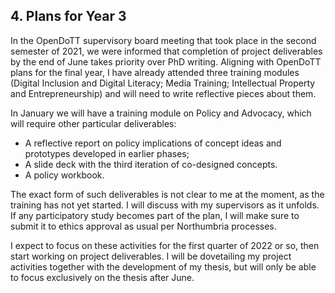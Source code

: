 ## 4. Plans for Year 3

In the OpenDoTT supervisory board meeting that took place in the second semester of 2021, we were informed that completion of project deliverables by the end of June takes priority over PhD writing. Aligning with OpenDoTT plans for the final year, I have already attended three training modules (Digital Inclusion and Digital Literacy; Media Training; Intellectual Property and Entrepreneurship) and will need to write reflective pieces about them.

In January we will have a training module on Policy and Advocacy, which will require other particular deliverables:

 - A reflective report on policy implications of concept ideas and prototypes developed in earlier phases;
 - A slide deck with the third iteration of co-designed concepts.
 - A policy workbook.

The exact form of such deliverables is not clear to me at the moment, as the training has not yet started. I will discuss with my supervisors as it unfolds. If any participatory study becomes part of the plan, I will make sure to submit it to ethics approval as usual per Northumbria processes.

I expect to focus on these activities for the first quarter of 2022 or so, then start working on project deliverables. I will be dovetailing my project activities together with the development of my thesis, but will only be able to focus exclusively on the thesis after June.
